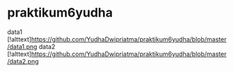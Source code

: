 # praktikum6yudha
data1
[!alttext]https://github.com/YudhaDwipriatma/praktikum6yudha/blob/master/data1.png
data2
[!alttext]https://github.com/YudhaDwipriatma/praktikum6yudha/blob/master/data2.png
